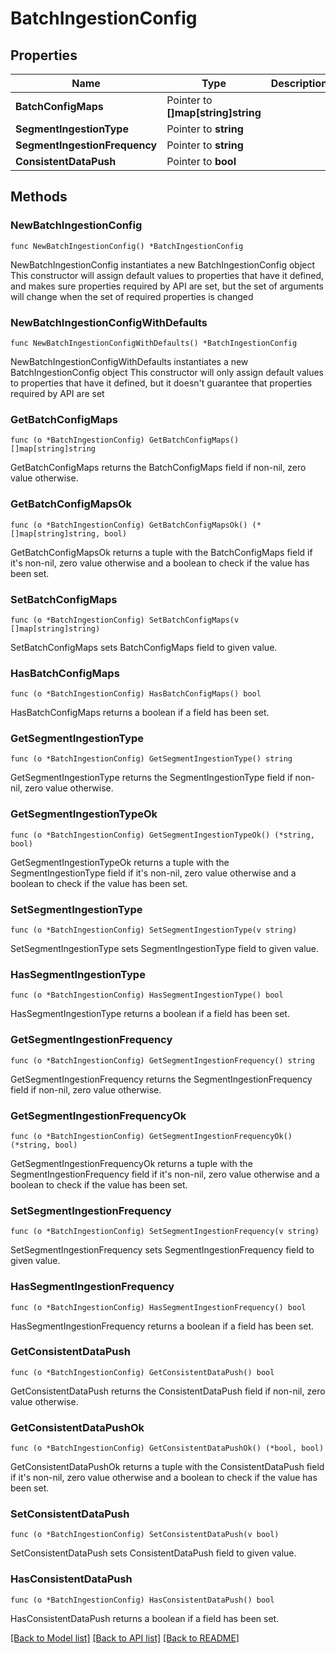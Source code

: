# BatchIngestionConfig

## Properties

Name | Type | Description | Notes
------------ | ------------- | ------------- | -------------
**BatchConfigMaps** | Pointer to **[]map[string]string** |  | [optional] 
**SegmentIngestionType** | Pointer to **string** |  | [optional] 
**SegmentIngestionFrequency** | Pointer to **string** |  | [optional] 
**ConsistentDataPush** | Pointer to **bool** |  | [optional] 

## Methods

### NewBatchIngestionConfig

`func NewBatchIngestionConfig() *BatchIngestionConfig`

NewBatchIngestionConfig instantiates a new BatchIngestionConfig object
This constructor will assign default values to properties that have it defined,
and makes sure properties required by API are set, but the set of arguments
will change when the set of required properties is changed

### NewBatchIngestionConfigWithDefaults

`func NewBatchIngestionConfigWithDefaults() *BatchIngestionConfig`

NewBatchIngestionConfigWithDefaults instantiates a new BatchIngestionConfig object
This constructor will only assign default values to properties that have it defined,
but it doesn't guarantee that properties required by API are set

### GetBatchConfigMaps

`func (o *BatchIngestionConfig) GetBatchConfigMaps() []map[string]string`

GetBatchConfigMaps returns the BatchConfigMaps field if non-nil, zero value otherwise.

### GetBatchConfigMapsOk

`func (o *BatchIngestionConfig) GetBatchConfigMapsOk() (*[]map[string]string, bool)`

GetBatchConfigMapsOk returns a tuple with the BatchConfigMaps field if it's non-nil, zero value otherwise
and a boolean to check if the value has been set.

### SetBatchConfigMaps

`func (o *BatchIngestionConfig) SetBatchConfigMaps(v []map[string]string)`

SetBatchConfigMaps sets BatchConfigMaps field to given value.

### HasBatchConfigMaps

`func (o *BatchIngestionConfig) HasBatchConfigMaps() bool`

HasBatchConfigMaps returns a boolean if a field has been set.

### GetSegmentIngestionType

`func (o *BatchIngestionConfig) GetSegmentIngestionType() string`

GetSegmentIngestionType returns the SegmentIngestionType field if non-nil, zero value otherwise.

### GetSegmentIngestionTypeOk

`func (o *BatchIngestionConfig) GetSegmentIngestionTypeOk() (*string, bool)`

GetSegmentIngestionTypeOk returns a tuple with the SegmentIngestionType field if it's non-nil, zero value otherwise
and a boolean to check if the value has been set.

### SetSegmentIngestionType

`func (o *BatchIngestionConfig) SetSegmentIngestionType(v string)`

SetSegmentIngestionType sets SegmentIngestionType field to given value.

### HasSegmentIngestionType

`func (o *BatchIngestionConfig) HasSegmentIngestionType() bool`

HasSegmentIngestionType returns a boolean if a field has been set.

### GetSegmentIngestionFrequency

`func (o *BatchIngestionConfig) GetSegmentIngestionFrequency() string`

GetSegmentIngestionFrequency returns the SegmentIngestionFrequency field if non-nil, zero value otherwise.

### GetSegmentIngestionFrequencyOk

`func (o *BatchIngestionConfig) GetSegmentIngestionFrequencyOk() (*string, bool)`

GetSegmentIngestionFrequencyOk returns a tuple with the SegmentIngestionFrequency field if it's non-nil, zero value otherwise
and a boolean to check if the value has been set.

### SetSegmentIngestionFrequency

`func (o *BatchIngestionConfig) SetSegmentIngestionFrequency(v string)`

SetSegmentIngestionFrequency sets SegmentIngestionFrequency field to given value.

### HasSegmentIngestionFrequency

`func (o *BatchIngestionConfig) HasSegmentIngestionFrequency() bool`

HasSegmentIngestionFrequency returns a boolean if a field has been set.

### GetConsistentDataPush

`func (o *BatchIngestionConfig) GetConsistentDataPush() bool`

GetConsistentDataPush returns the ConsistentDataPush field if non-nil, zero value otherwise.

### GetConsistentDataPushOk

`func (o *BatchIngestionConfig) GetConsistentDataPushOk() (*bool, bool)`

GetConsistentDataPushOk returns a tuple with the ConsistentDataPush field if it's non-nil, zero value otherwise
and a boolean to check if the value has been set.

### SetConsistentDataPush

`func (o *BatchIngestionConfig) SetConsistentDataPush(v bool)`

SetConsistentDataPush sets ConsistentDataPush field to given value.

### HasConsistentDataPush

`func (o *BatchIngestionConfig) HasConsistentDataPush() bool`

HasConsistentDataPush returns a boolean if a field has been set.


[[Back to Model list]](../README.md#documentation-for-models) [[Back to API list]](../README.md#documentation-for-api-endpoints) [[Back to README]](../README.md)


